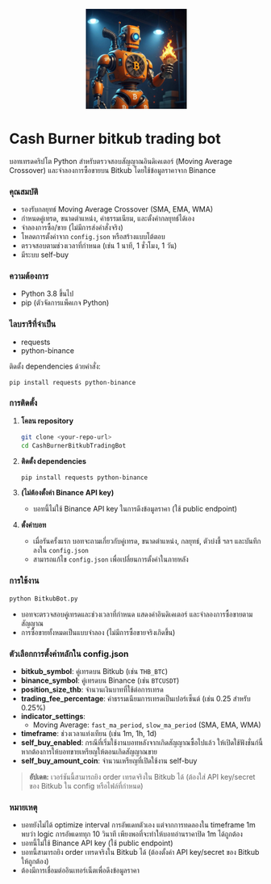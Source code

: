 <p align="center">
  <img src="cashburnner.png" alt="Cash Burner Logo" width="200"/>
</p>

# Cash Burner bitkub trading bot

บอทเทรดคริปโต Python สำหรับตรวจสอบสัญญาณอินดิเคเตอร์ (Moving Average Crossover) และจำลองการซื้อขายบน Bitkub โดยใช้ข้อมูลราคาจาก Binance

### คุณสมบัติ
- รองรับกลยุทธ์ Moving Average Crossover (SMA, EMA, WMA)
- กำหนดคู่เทรด, ขนาดตำแหน่ง, ค่าธรรมเนียม, และตั้งค่ากลยุทธ์ได้เอง
- จำลองการซื้อ/ขาย (ไม่มีการส่งคำสั่งจริง)
- โหลดการตั้งค่าจาก `config.json` หรือสร้างแบบโต้ตอบ
- ตรวจสอบตามช่วงเวลาที่กำหนด (เช่น 1 นาที, 1 ชั่วโมง, 1 วัน)
- มีระบบ self-buy

### ความต้องการ
- Python 3.8 ขึ้นไป
- pip (ตัวจัดการแพ็คเกจ Python)

### ไลบรารีที่จำเป็น
- requests
- python-binance

ติดตั้ง dependencies ด้วยคำสั่ง:
```bash
pip install requests python-binance
```

### การติดตั้ง
1. **โคลน repository**
   ```bash
   git clone <your-repo-url>
   cd CashBurnerBitkubTradingBot
   ```
2. **ติดตั้ง dependencies**
   ```bash
   pip install requests python-binance
   ```

3. **(ไม่ต้องตั้งค่า Binance API key)**
   - บอทนี้ไม่ใช้ Binance API key ในการดึงข้อมูลราคา (ใช้ public endpoint)

4. **ตั้งค่าบอท**
   - เมื่อรันครั้งแรก บอทจะถามเกี่ยวกับคู่เทรด, ขนาดตำแหน่ง, กลยุทธ์, ตัวบ่งชี้ ฯลฯ และบันทึกลงใน `config.json`
   - สามารถแก้ไข `config.json` เพื่อเปลี่ยนการตั้งค่าในภายหลัง

### การใช้งาน
```bash
python BitkubBot.py
```
- บอทจะตรวจสอบคู่เทรดและช่วงเวลาที่กำหนด แสดงค่าอินดิเคเตอร์ และจำลองการซื้อขายตามสัญญาณ
- การซื้อขายทั้งหมดเป็นแบบจำลอง (ไม่มีการซื้อขายจริงเกิดขึ้น)

### ตัวเลือกการตั้งค่าหลักใน config.json
- **bitkub_symbol**: คู่เทรดบน Bitkub (เช่น `THB_BTC`)
- **binance_symbol**: คู่เทรดบน Binance (เช่น `BTCUSDT`)
- **position_size_thb**: จำนวนเงินบาทที่ใช้ต่อการเทรด
- **trading_fee_percentage**: ค่าธรรมเนียมการเทรดเป็นเปอร์เซ็นต์ (เช่น 0.25 สำหรับ 0.25%)
- **indicator_settings**:
    - Moving Average: `fast_ma_period`, `slow_ma_period` (SMA, EMA, WMA)
- **timeframe**: ช่วงเวลาแท่งเทียน (เช่น 1m, 1h, 1d)
- **self_buy_enabled**: กรณีที่เริ่มใช้งานบอทหลังจากเกิดสัญญาณซื้อไปแล้ว ให้เปิดใช้ฟังชั่นก์นี้หากต้องการให้บอทขายเหรียญให้ตอนเกิดสัญญาณขาย
- **self_buy_amount_coin**: จำนวนเหรียญที่เปิดใช้งาน self-buy

> **อัปเดต:** เวอร์ชันนี้สามารถยิง order เทรดจริงใน Bitkub ได้ (ต้องใส่ API key/secret ของ Bitkub ใน config หรือไฟล์ที่กำหนด)

### หมายเหตุ
- บอทยังไม่ได้ optimize interval การอัพเดทตัวเอง แต่จากการทดลองใน timeframe 1m พบว่า logic การอัพเดททุก 10 วินาที เพียงพอที่จะทำให้บอทอ่านราคาปิด 1m ได้ถูกต้อง
- บอทนี้ไม่ใช้ Binance API key (ใช้ public endpoint)
- บอทนี้สามารถยิง order เทรดจริงใน Bitkub ได้ (ต้องตั้งค่า API key/secret ของ Bitkub ให้ถูกต้อง)
- ต้องมีการเชื่อมต่ออินเทอร์เน็ตเพื่อดึงข้อมูลราคา
